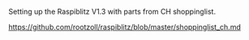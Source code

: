 Setting up the Raspiblitz V1.3 with parts from CH shoppinglist.

https://github.com/rootzoll/raspiblitz/blob/master/shoppinglist_ch.md

